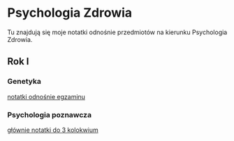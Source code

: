 # Psychologia Zdrowia 
Tu znajdują się moje notatki odnośnie przedmiotów na kierunku Psychologia Zdrowia.

## Rok I

### Genetyka
[notatki odnośnie egzaminu ](https://github.com/agatazbikowska/notatki_psychologia/commit/8d4b749cbfcfd0bf38811ff6f96f9af77c751bde)

### Psychologia poznawcza

[głównie notatki do 3 kolokwium](https://github.com/agatazbikowska/notatki_psychologia/commit/e3629723356ccff600cc7e7091051aa1ec467a7f)
